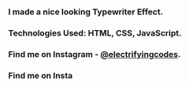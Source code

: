### I made a nice looking Typewriter Effect.

### Technologies Used: HTML, CSS, JavaScript.

### Find me on Instagram - [@electrifyingcodes][Instagram].
### Find me on Insta

[Instagram]: https://www.instagram.com/electrifyingcodes